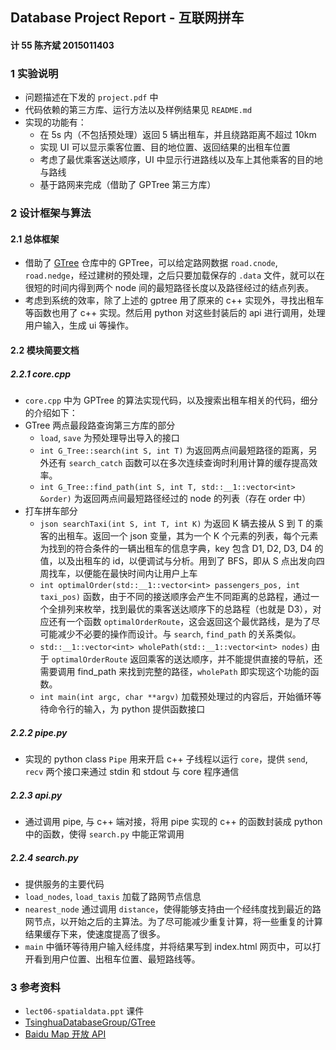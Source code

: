 ## Database Project Report - 互联网拼车

#### 计 55  陈齐斌  2015011403

### 1 实验说明

- 问题描述在下发的 `project.pdf` 中
- 代码依赖的第三方库、运行方法以及样例结果见 `README.md`
- 实现的功能有：
  - 在 5s 内（不包括预处理）返回 5 辆出租车，并且绕路距离不超过 10km
  - 实现 UI 可以显示乘客位置、目的地位置、返回结果的出租车位置
  - 考虑了最优乘客送达顺序，UI 中显示行进路线以及车上其他乘客的目的地与路线
  - 基于路网来完成（借助了 GPTree 第三方库）

### 2 设计框架与算法

#### 2.1 总体框架

- 借助了 [GTree](https://github.com/TsinghuaDatabaseGroup/GTree) 仓库中的 GPTree，可以给定路网数据 `road.cnode`, `road.nedge`，经过建树的预处理，之后只要加载保存的 `.data` 文件，就可以在很短的时间内得到两个 node 间的最短路径长度以及路径经过的结点列表。
- 考虑到系统的效率，除了上述的 gptree 用了原来的 c++ 实现外，寻找出租车等函数也用了 c++ 实现。然后用 python 对这些封装后的 api 进行调用，处理用户输入，生成 ui 等操作。

#### 2.2 模块简要文档

##### 2.2.1 core.cpp

- `core.cpp` 中为 GPTree 的算法实现代码，以及搜索出租车相关的代码，细分的介绍如下：
- GTree 两点最段路查询第三方库的部分
  - `load`, `save` 为预处理导出导入的接口
  - `int G_Tree::search(int S, int T)` 为返回两点间最短路径的距离，另外还有 `search_catch` 函数可以在多次连续查询时利用计算的缓存提高效率。
  - `int G_Tree::find_path(int S, int T, std::__1::vector<int> &order)` 为返回两点间最短路径经过的 node 的列表（存在 order 中）
- 打车拼车部分
  - `json searchTaxi(int S, int T, int K)` 为返回 K 辆去接从 S 到 T 的乘客的出租车。返回一个 json 变量，其为一个 K 个元素的列表，每个元素为找到的符合条件的一辆出租车的信息字典，key 包含 D1, D2, D3, D4 的值，以及出租车的 id，以便调试与分析。用到了 BFS，即从 S 点出发向四周找车，以便能在最快时间内让用户上车
  - `int optimalOrder(std::__1::vector<int> passengers_pos, int taxi_pos)` 函数，由于不同的接送顺序会产生不同距离的总路程，通过一个全排列来枚举，找到最优的乘客送达顺序下的总路程（也就是 D3），对应还有一个函数 `optimalOrderRoute`，这会返回这个最优路线，是为了尽可能减少不必要的操作而设计。与 `search`, `find_path` 的关系类似。
  - `std::__1::vector<int> wholePath(std::__1::vector<int> nodes)` 由于 `optimalOrderRoute` 返回乘客的送达顺序，并不能提供直接的导航，还需要调用 find_path 来找到完整的路径，`wholePath` 即实现这个功能的函数。
  - `int main(int argc, char **argv)` 加载预处理过的内容后，开始循环等待命令行的输入，为 python 提供函数接口

##### 2.2.2 pipe.py

- 实现的 python class `Pipe` 用来开启 c++ 子线程以运行 `core`，提供 `send`, `recv` 两个接口来通过 stdin 和 stdout 与 core 程序通信

##### 2.2.3 api.py

- 通过调用 pipe, 与 c++ 端对接，将用 pipe 实现的 c++ 的函数封装成 python 中的函数，使得 `search.py` 中能正常调用

##### 2.2.4 search.py

- 提供服务的主要代码
- `load_nodes`, `load_taxis` 加载了路网节点信息
- `nearest_node` 通过调用 `distance`，使得能够支持由一个经纬度找到最近的路网节点，以开始之后的主算法。为了尽可能减少重复计算，将一些重复的计算结果缓存下来，使速度提高了很多。
- `main` 中循环等待用户输入经纬度，并将结果写到 index.html 网页中，可以打开看到用户位置、出租车位置、最短路线等。

### 3 参考资料

- `lect06-spatialdata.ppt` 课件
- [TsinghuaDatabaseGroup/GTree](https://github.com/TsinghuaDatabaseGroup/GTree/blob/master/gtree_road_silc_readme.pdf)
- [Baidu Map 开放 API](http://developer.baidu.com/map/jsdemo.htm)
